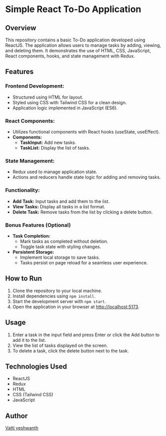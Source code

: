 # Simple React To-Do Application

## Overview
This repository contains a basic To-Do application developed using ReactJS. The application allows users to manage tasks by adding, viewing, and deleting them. It demonstrates the use of HTML, CSS, JavaScript, React components, hooks, and state management with Redux.

## Features

### Frontend Development:
- Structured using HTML for layout.
- Styled using CSS with Tailwind CSS for a clean design.
- Application logic implemented in JavaScript (ES6).

### React Components:
- Utilizes functional components with React hooks (useState, useEffect).
- **Components:**
  - **TaskInput:** Add new tasks.
  - **TaskList:** Display the list of tasks.

### State Management:
- Redux used to manage application state.
- Actions and reducers handle state logic for adding and removing tasks.

### Functionality:
- **Add Task:** Input tasks and add them to the list.
- **View Tasks:** Display all tasks in a list format.
- **Delete Task:** Remove tasks from the list by clicking a delete button.

### Bonus Features (Optional)
- **Task Completion:**
  - Mark tasks as completed without deletion.
  - Toggle task state with styling changes.
- **Persistent Storage:**
  - Implement local storage to save tasks.
  - Tasks persist on page reload for a seamless user experience.

## How to Run
1. Clone the repository to your local machine.
2. Install dependencies using `npm install`.
3. Start the development server with `npm start`.
4. Open the application in your browser at [http://localhost:5173](http://localhost:5173).

## Usage
1. Enter a task in the input field and press Enter or click the Add button to add it to the list.
2. View the list of tasks displayed on the screen.
3. To delete a task, click the delete button next to the task.

## Technologies Used
- ReactJS
- Redux
- HTML
- CSS (Tailwind CSS)
- JavaScript

## Author
[Vatti yeshwanth](https://github.com/yeshwanth720)

